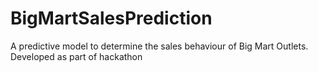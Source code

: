 # BigMartSalesPrediction
A predictive model to determine the sales behaviour of Big Mart Outlets. Developed as part of hackathon
